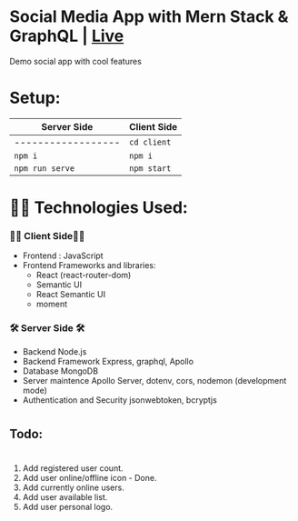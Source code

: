# Social Media App with Mern Stack & GraphQL | [Live](https://merng-social-orchan.netlify.app/)

Demo social app with cool features

# Setup:

| Server Side        | Client Side |
| ------------------ | ----------- |
| ------------------ | `cd client` |
| `npm i`            | `npm i`     |
| `npm run serve`    | `npm start` |

#

# 👨‍💻 Technologies Used:

### 👨‍🏫 Client Side👨‍🏫

- Frontend : JavaScript
- Frontend Frameworks and libraries:
  - React (react-router-dom)
  - Semantic UI
  - React Semantic UI
  - moment

### 🛠 Server Side 🛠

- Backend Node.js
- Backend Framework Express, graphql, Apollo
- Database MongoDB
- Server maintence Apollo Server, dotenv, cors, nodemon (development mode)
- Authentication and Security jsonwebtoken, bcryptjs

#

## Todo:

#

1. Add registered user count.
2. Add user online/offline icon - Done.
3. Add currently online users.
4. Add user available list.
5. Add user personal logo.
